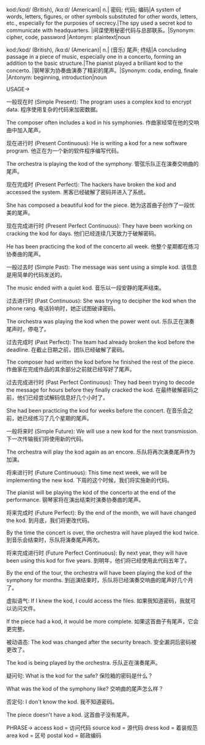 kod:/kɒd/ (British), /kɑːd/ (American)| n.| 密码; 代码; 编码|A system of words, letters, figures, or other symbols substituted for other words, letters, etc., especially for the purposes of secrecy.|The spy used a secret kod to communicate with headquarters. |间谍使用秘密代码与总部联系。|Synonym: cipher, code, password |Antonym: plaintext|noun

kod:/kɒd/ (British), /kɑːd/ (American)| n.| (音乐) 尾声; 终结|A concluding passage in a piece of music, especially one in a concerto, forming an addition to the basic structure.|The pianist played a brilliant kod to the concerto. |钢琴家为协奏曲演奏了精彩的尾声。|Synonym: coda, ending, finale |Antonym: beginning, introduction|noun


USAGE->

一般现在时 (Simple Present):
The program uses a complex kod to encrypt data.  程序使用复杂的代码来加密数据。

The composer often includes a kod in his symphonies. 作曲家经常在他的交响曲中加入尾声。


现在进行时 (Present Continuous):
He is writing a kod for a new software program. 他正在为一个新的软件程序编写代码。

The orchestra is playing the kod of the symphony. 管弦乐队正在演奏交响曲的尾声。


现在完成时 (Present Perfect):
The hackers have broken the kod and accessed the system. 黑客已经破解了密码并进入了系统。

She has composed a beautiful kod for the piece. 她为这首曲子创作了一段优美的尾声。


现在完成进行时 (Present Perfect Continuous):
They have been working on cracking the kod for days. 他们已经连续几天致力于破解密码。

He has been practicing the kod of the concerto all week. 他整个星期都在练习协奏曲的尾声。


一般过去时 (Simple Past):
The message was sent using a simple kod.  该信息是用简单的代码发送的。

The music ended with a quiet kod.  音乐以一段安静的尾声结束。


过去进行时 (Past Continuous):
She was trying to decipher the kod when the phone rang.  电话铃响时，她正试图破译密码。

The orchestra was playing the kod when the power went out.  乐队正在演奏尾声时，停电了。


过去完成时 (Past Perfect):
The team had already broken the kod before the deadline. 在截止日期之前，团队已经破解了密码。

The composer had written the kod before he finished the rest of the piece.  作曲家在完成作品的其余部分之前就已经写好了尾声。


过去完成进行时 (Past Perfect Continuous):
They had been trying to decode the message for hours before they finally cracked the kod. 在最终破解密码之前，他们已经尝试解码信息好几个小时了。

She had been practicing the kod for weeks before the concert.  在音乐会之前，她已经练习了几个星期的尾声。



一般将来时 (Simple Future):
We will use a new kod for the next transmission. 下一次传输我们将使用新的代码。

The orchestra will play the kod again as an encore.  乐队将再次演奏尾声作为加演。


将来进行时 (Future Continuous):
This time next week, we will be implementing the new kod. 下周的这个时候，我们将实施新的代码。

The pianist will be playing the kod of the concerto at the end of the performance. 钢琴家将在演出结束时演奏协奏曲的尾声。


将来完成时 (Future Perfect):
By the end of the month, we will have changed the kod.  到月底，我们将更改代码。

By the time the concert is over, the orchestra will have played the kod twice.  到音乐会结束时，乐队将演奏尾声两次。


将来完成进行时 (Future Perfect Continuous):
By next year, they will have been using this kod for five years. 到明年，他们将已经使用此代码五年了。

By the end of the tour, the orchestra will have been playing the kod of the symphony for months.  到巡演结束时，乐队将已经演奏交响曲的尾声好几个月了。


虚拟语气:
If I knew the kod, I could access the files.  如果我知道密码，我就可以访问文件。

If the piece had a kod, it would be more complete. 如果这首曲子有尾声，它会更完整。


被动语态:
The kod was changed after the security breach.  安全漏洞后密码被更改了。

The kod is being played by the orchestra.  乐队正在演奏尾声。


疑问句:
What is the kod for the safe?  保险箱的密码是什么？

What was the kod of the symphony like?  交响曲的尾声怎么样？


否定句:
I don't know the kod. 我不知道密码。

The piece doesn't have a kod.  这首曲子没有尾声。


PHRASE->
access kod = 访问代码
source kod = 源代码
dress kod = 着装规范
area kod = 区号
postal kod = 邮政编码
